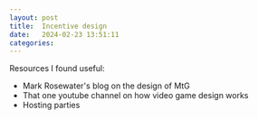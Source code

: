 ```yaml
---
layout: post
title:  Incentive design
date:   2024-02-23 13:51:11
categories: 
---
```


Resources I found useful:
- Mark Rosewater's blog on the design of MtG
- That one youtube channel on how video game design works
- Hosting parties
